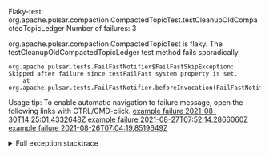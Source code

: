         
Flaky-test: org.apache.pulsar.compaction.CompactedTopicTest.testCleanupOldCompactedTopicLedger
Number of failures: 3

org.apache.pulsar.compaction.CompactedTopicTest is flaky. The testCleanupOldCompactedTopicLedger test method fails sporadically.

```
org.apache.pulsar.tests.FailFastNotifier$FailFastSkipException: Skipped after failure since testFailFast system property is set.
	at org.apache.pulsar.tests.FailFastNotifier.beforeInvocation(FailFastNotifier.java:88)

```

Usage tip: To enable automatic navigation to failure message, open the following links with CTRL/CMD-click.
[example failure 2021-08-30T14:25:01.4332648Z](https://github.com/apache/pulsar/runs/3462661639?check_suite_focus=true#step:9:577)
[example failure 2021-08-27T07:52:14.2866060Z](https://github.com/apache/pulsar/runs/3440855061?check_suite_focus=true#step:9:590)
[example failure 2021-08-26T07:04:19.8519649Z](https://github.com/apache/pulsar/runs/3429892062?check_suite_focus=true#step:9:558)


<details>
<summary>Full exception stacktrace</summary>
<code><pre>
org.apache.pulsar.tests.FailFastNotifier$FailFastSkipException: Skipped after failure since testFailFast system property is set.
	at org.apache.pulsar.tests.FailFastNotifier.beforeInvocation(FailFastNotifier.java:88)

</pre></code>
</details>

